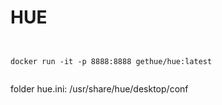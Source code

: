 # HUE




```shell


docker run -it -p 8888:8888 gethue/hue:latest


```

folder hue.ini:
/usr/share/hue/desktop/conf